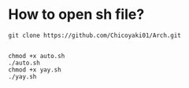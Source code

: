 # How to open sh file?
```shell
git clone https://github.com/Chicoyaki01/Arch.git
```
```shell

chmod +x auto.sh
./auto.sh
chmod +x yay.sh
./yay.sh
```